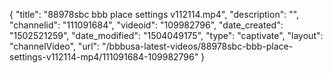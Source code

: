 {
    "title": "88978sbc bbb place settings v112114.mp4",
    "description": "",
    "channelid": "111091684",
    "videoid": "109982796",
    "date_created": "1502521259",
    "date_modified": "1504049175",
    "type": "captivate",
    "layout": "channelVideo",
    "url": "\/bbbusa-latest-videos\/88978sbc-bbb-place-settings-v112114-mp4\/111091684-109982796"
}